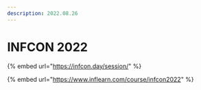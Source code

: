 ```yaml
---
description: 2022.08.26
---
```


# INFCON 2022

{% embed url="https://infcon.day/session/" %}

{% embed url="https://www.inflearn.com/course/infcon2022" %}
